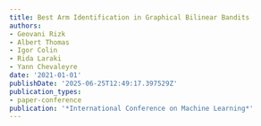 ```yaml
---
title: Best Arm Identification in Graphical Bilinear Bandits
authors:
- Geovani Rizk
- Albert Thomas
- Igor Colin
- Rida Laraki
- Yann Chevaleyre
date: '2021-01-01'
publishDate: '2025-06-25T12:49:17.397529Z'
publication_types:
- paper-conference
publication: '*International Conference on Machine Learning*'
---
```

